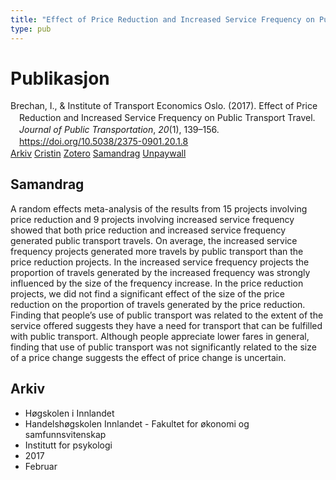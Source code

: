```yaml
---
title: "Effect of Price Reduction and Increased Service Frequency on Public Transport Travel"
type: pub
---
```

<h1>Publikasjon</h1>
<article id="csl-bib-container-R99272AD" class="csl-bib-container">
  <div class="csl-bib-body" style="line-height: 1.35; padding-left: 1em; text-indent:-1em;">
  <div class="csl-entry">Brechan, I., &amp; Institute of Transport Economics Oslo. (2017). Effect of Price Reduction and Increased Service Frequency on Public Transport Travel. <i>Journal of Public Transportation</i>, <i>20</i>(1), 139&#x2013;156. <a href="https://doi.org/10.5038/2375-0901.20.1.8">https://doi.org/10.5038/2375-0901.20.1.8</a></div>
</div>
  <div class="csl-bib-buttons">
    <a href="#taxonomy-article-R99272AD" class="csl-bib-button">Arkiv</a>
    <a href="https://app.cristin.no/results/show.jsf?id=1452943" alt="Cristin URL" class="csl-bib-button">Cristin</a>
    <a href="http://zotero.org/groups/5022929/items/R99272AD" alt="Zotero URL" class="csl-bib-button">Zotero</a>
    <a href="#abstract-article-R99272AD" class="csl-bib-button">Samandrag</a>
    <a href="https://scholarcommons.usf.edu/cgi/viewcontent.cgi?article=1608&amp;context=jpt" class="csl-bib-button">Unpaywall</a>
  </div>
  <div id="csl-bib-meta-container-R99272AD"></div>
</article>
<div id="csl-bib-meta-R99272AD" class="csl-bib-meta">
  <article id="abstract-article-R99272AD" class="abstract-article">
    <h1>Samandrag</h1>
    A random effects meta-analysis of the results from 15 projects involving price reduction and 9 projects involving increased service frequency showed that both price reduction and increased service frequency generated public transport travels. On average, the increased service frequency projects generated more travels by public transport than the price reduction projects. In the increased service frequency projects the proportion of travels generated by the increased frequency was strongly influenced by the size of the frequency increase. In the price reduction projects, we did not find a significant effect of the size of the price reduction on the proportion of travels generated by the price reduction. Finding that people’s use of public transport was related to the extent of the service offered suggests they have a need for transport that can be fulfilled with public transport. Although people appreciate lower fares in general, finding that use of public transport was not significantly related to the size of a price change suggests the effect of price change is uncertain.
  </article>
  <article id="taxonomy-article-R99272AD" class="taxonomy-article">
    <h1>Arkiv</h1>
    <ul>
      <li>Høgskolen i Innlandet</li>
      <li>Handelshøgskolen Innlandet - Fakultet for økonomi og samfunnsvitenskap</li>
      <li>Institutt for psykologi</li>
      <li>2017</li>
      <li>Februar</li>
    </ul>
  </article>
</div>
